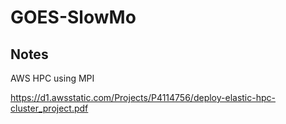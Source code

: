 # GOES-SlowMo

## Notes

AWS HPC using MPI

https://d1.awsstatic.com/Projects/P4114756/deploy-elastic-hpc-cluster_project.pdf
